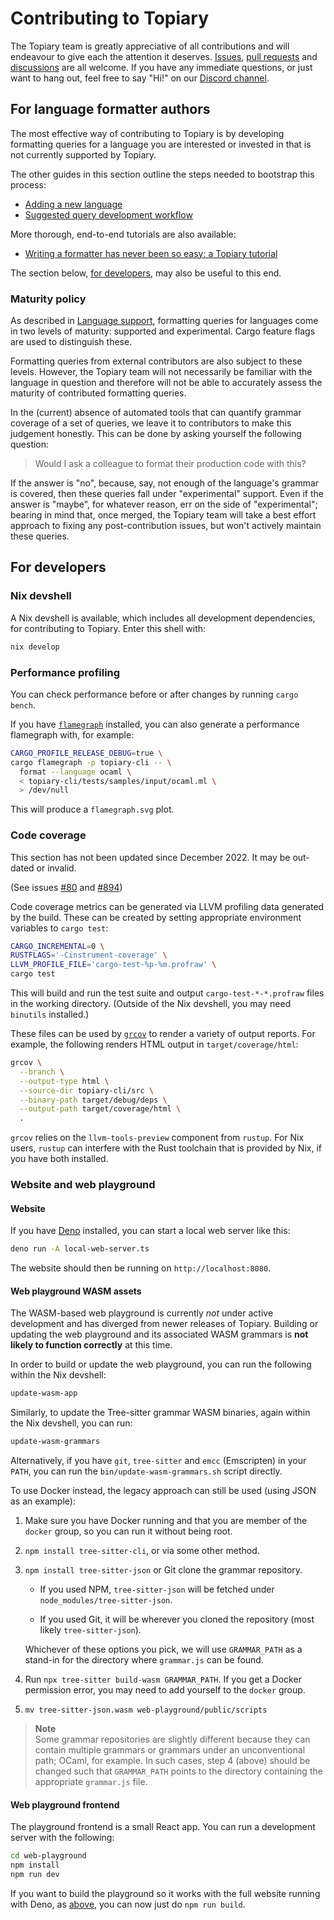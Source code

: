 # Contributing to Topiary

The Topiary team is greatly appreciative of all contributions and will
endeavour to give each the attention it deserves. [Issues](https://github.com/tweag/topiary/issues),
[pull requests](https://github.com/tweag/topiary/pulls) and
[discussions](https://github.com/tweag/topiary/discussions) are all
welcome. If you have any immediate questions, or just want to hang out,
feel free to say "Hi!" on our [Discord channel][discord].

## For language formatter authors

The most effective way of contributing to Topiary is by developing
formatting queries for a language you are interested or invested in that
is not currently supported by Topiary.

The other guides in this section outline the steps needed to bootstrap
this process:

- [Adding a new language](adding-a-new-language.md)
- [Suggested query development workflow](suggested-workflow.md)

More thorough, end-to-end tutorials are also available:

- [Writing a formatter has never been so easy: a Topiary
  tutorial](yann-tutorial.md)

The section below, [for developers](#for-developers), may also be useful
to this end.

### Maturity policy

As described in [Language support](../reference/language-support.md),
formatting queries for languages come in two levels of maturity:
supported and experimental. Cargo feature flags are used to distinguish
these.

Formatting queries from external contributors are also subject to these
levels. However, the Topiary team will not necessarily be familiar with
the language in question and therefore will not be able to accurately
assess the maturity of contributed formatting queries.

In the (current) absence of automated tools that can quantify grammar
coverage of a set of queries, we leave it to contributors to make this
judgement honestly. This can be done by asking yourself the following
question:

> Would I ask a colleague to format their production code with this?

If the answer is "no", because, say, not enough of the language's
grammar is covered, then these queries fall under "experimental"
support. Even if the answer is "maybe", for whatever reason, err on the
side of "experimental"; bearing in mind that, once merged, the Topiary
team will take a best effort approach to fixing any post-contribution
issues, but won't actively maintain these queries.

## For developers

### Nix devshell

A Nix devshell is available, which includes all development
dependencies, for contributing to Topiary. Enter this shell with:

```sh
nix develop
```

### Performance profiling

You can check performance before or after changes by running `cargo
bench`.

If you have [`flamegraph`](https://github.com/flamegraph-rs/flamegraph)
installed, you can also generate a performance flamegraph with, for
example:

```sh
CARGO_PROFILE_RELEASE_DEBUG=true \
cargo flamegraph -p topiary-cli -- \
  format --language ocaml \
  < topiary-cli/tests/samples/input/ocaml.ml \
  > /dev/null
```

This will produce a `flamegraph.svg` plot.

### Code coverage

<div class="warning">
This section has not been updated since December 2022. It may be
out-dated or invalid.

(See issues [#80](https://github.com/tweag/topiary/issues/80) and
[#894](https://github.com/tweag/topiary/issues/894))
</div>

Code coverage metrics can be generated via LLVM profiling data generated
by the build. These can be created by setting appropriate environment
variables to `cargo test`:

```sh
CARGO_INCREMENTAL=0 \
RUSTFLAGS='-Cinstrument-coverage' \
LLVM_PROFILE_FILE='cargo-test-%p-%m.profraw' \
cargo test
```

This will build and run the test suite and output
`cargo-test-*-*.profraw` files in the working directory. (Outside of the
Nix devshell, you may need `binutils` installed.)

These files can be used by [`grcov`](https://github.com/mozilla/grcov)
to render a variety of output reports. For example, the following
renders HTML output in `target/coverage/html`:

```sh
grcov \
  --branch \
  --output-type html \
  --source-dir topiary-cli/src \
  --binary-path target/debug/deps \
  --output-path target/coverage/html \
  .
```

<div class="warning">

`grcov` relies on the `llvm-tools-preview` component from `rustup`. For
Nix users, `rustup` can interfere with the Rust toolchain that is
provided by Nix, if you have both installed.

</div>

### Website and web playground

#### Website

If you have [Deno](https://deno.land/) installed, you can start a local
web server like this:

```sh
deno run -A local-web-server.ts
```

The website should then be running on `http://localhost:8080`.

#### Web playground WASM assets

<div class="warning">

The WASM-based web playground is currently _not_ under active
development and has diverged from newer releases of Topiary. Building or
updating the web playground and its associated WASM grammars is **not
likely to function correctly** at this time.

</div>

In order to build or update the web playground, you can run the
following within the Nix devshell:

```sh
update-wasm-app
```

Similarly, to update the Tree-sitter grammar WASM binaries, again within
the Nix devshell, you can run:

```sh
update-wasm-grammars
```

Alternatively, if you have `git`, `tree-sitter` and `emcc` (Emscripten)
in your `PATH`, you can run the `bin/update-wasm-grammars.sh` script
directly.

To use Docker instead, the legacy approach can still be used (using JSON
as an example):

1. Make sure you have Docker running and that you are member of the
   `docker` group, so you can run it without being root.

2. `npm install tree-sitter-cli`, or via some other method.

3. `npm install tree-sitter-json` or Git clone the grammar repository.

   - If you used NPM, `tree-sitter-json` will be fetched under
     `node_modules/tree-sitter-json`.

   - If you used Git, it will be wherever you cloned the repository
     (most likely `tree-sitter-json`).

   Whichever of these options you pick, we will use `GRAMMAR_PATH` as a
   stand-in for the directory where `grammar.js` can be found.

4. Run `npx tree-sitter build-wasm GRAMMAR_PATH`. If you get a Docker
   permission error, you may need to add yourself to the `docker` group.

5. `mv tree-sitter-json.wasm web-playground/public/scripts`

> **Note**\
> Some grammar repositories are slightly different because they can
> contain multiple grammars or grammars under an unconventional path;
> OCaml, for example. In such cases, step 4 (above) should be changed
> such that `GRAMMAR_PATH` points to the directory containing the
> appropriate `grammar.js` file.

#### Web playground frontend

The playground frontend is a small React app. You can run a development
server with the following:

```sh
cd web-playground
npm install
npm run dev
```

If you want to build the playground so it works with the full website
running with Deno, as [above](#website), you can now just do `npm run
build`.

<!-- Links -->
[discord]: https://discord.gg/FSnkvNyyzC
